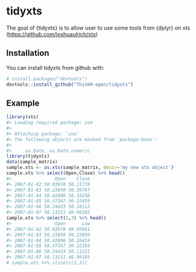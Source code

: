 
<!-- README.md is generated from README.Rmd. Please edit that file -->
tidyxts
=======

The goal of {tidyxts} is to allow user to use some tools from {dplyr} on xts (<https://github.com/joshuaulrich/xts>)

Installation
------------

You can install tidyxts from github with:

``` r
# install.packages("devtools")
devtools::install_github("ThinkR-open/tidyxts")
```

Example
-------

``` r
library(xts)
#> Loading required package: zoo
#> 
#> Attaching package: 'zoo'
#> The following objects are masked from 'package:base':
#> 
#>     as.Date, as.Date.numeric
library(tidyxts)
data(sample_matrix)
sample.xts <- as.xts(sample_matrix, descr='my new xts object')
sample.xts %>% select(Open,Close) %>% head()
#>                Open    Close
#> 2007-01-02 50.03978 50.11778
#> 2007-01-03 50.23050 50.39767
#> 2007-01-04 50.42096 50.33236
#> 2007-01-05 50.37347 50.33459
#> 2007-01-06 50.24433 50.18112
#> 2007-01-07 50.13211 49.99185
sample.xts %>% select(1,3) %>% head()
#>                Open      Low
#> 2007-01-02 50.03978 49.95041
#> 2007-01-03 50.23050 50.23050
#> 2007-01-04 50.42096 50.26414
#> 2007-01-05 50.37347 50.22103
#> 2007-01-06 50.24433 50.11121
#> 2007-01-07 50.13211 49.99185
# sample.xts %>% slice(c(1,3))
```
